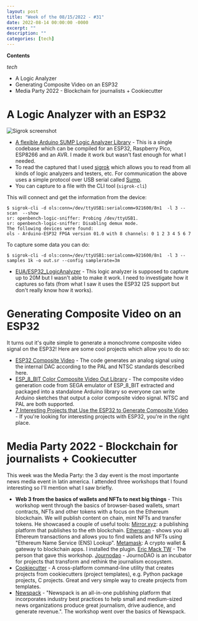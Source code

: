 ```yaml
---
layout: post
title: "Week of the 08/15/2022 - #31"
date: 2022-08-14 00:00:00 -0000
excerpt: ""
description: ""
categories: [tech]
---
```



**Contents**

*tech*

- A Logic Analyzer
- Generating Composite Video on an ESP32
- Media Party 2022 - Blockchain for journalists + Cookiecutter



# A Logic Analyzer with an ESP32

![Sigrok screenshot](/assets/imgs/2022-08-15/sigrok.png)

- [A flexible Arduino SUMP Logic Analyzer Library](https://github.com/pschatzmann/logic-analyzer) - This is a single codebase which can be compiled for an ESP32, Raspberry Pico, ESP8266 and an AVR. I made it work but wasn't fast enough for what I needed.
- To read the captured that I used [sigrok](https://sigrok.org/wiki/Main_Page) which allows you to read from all kinds of logic analyzers and testers, etc. For communication the above uses a simple protocol over USB serial called [Sump](https://www.sump.org/projects/analyzer/protocol/). 
- You can capture to a file with the CLI tool (`sigrok-cli`)

This will connect and get the information from the device:
```
$ sigrok-cli -d ols:conn=/dev/ttyUSB1:serialcomm=921600/8n1  -l 3 --scan  --show
sr: openbench-logic-sniffer: Probing /dev/ttyUSB1.
sr: openbench-logic-sniffer: Disabling demux mode.
The following devices were found:
ols - Arduino-ESP32 FPGA version 01.0 with 8 channels: 0 1 2 3 4 5 6 7
```
To capture some data you can do:
```
$ sigrok-cli -d ols:conn=/dev/ttyUSB1:serialcomm=921600/8n1  -l 3 --samples 1k -o out.sr --config samplerate=3m
```

- [EUA/ESP32_LogicAnalyzer](https://github.com/EUA/ESP32_LogicAnalyzer) - This logic analyzer is supposed to capture up to 20M but I wasn't able to make it work. I need to investigate how it captures so fats (from what I saw it uses the ESP32 I2S support but don't really know how it works).

# Generating Composite Video on an ESP32

It turns out it's quite simple to generate a monochrome composite video signal on the ESP32! Here are some cool projects which allow you to do so:

- [ESP32 Composite Video](https://bitluni.net/esp32-composite-video) - The code generates an analog signal using the internal DAC according to the PAL and NTSC standards described here.
- [ESP_8_BIT Color Composite Video Out Library](https://github.com/Roger-random/ESP_8_BIT_composite) - The composite video generation code from SEGA emulator of ESP_8_BIT extracted and packaged into a standalone Arduino library so everyone can write Arduino sketches that output a color composite video signal. NTSC and PAL are both supported.
- [7 Interesting Projects that Use the ESP32 to Generate Composite Video](https://www.makeuseof.com/esp32-composite-video-projects/) - If you're looking for interesting projects with ESP32, you're in the right place.



# Media Party 2022 - Blockchain for journalists + Cookiecutter

This week was the Media Party: the 3 day event is the most importante news media event in latin america. I attended three workshops that I found interesting so I'll mention what I saw briefly.

- **Web 3 from the basics of wallets and NFTs to next big things** - This workshop went through the basics of browser-based wallets, smart contracts, NFTs and other tokens with a focus on the Ethereum blockchain. We will publish content on chain, mint NFTs and transfer tokens. He showcased a couple of useful tools: [Mirror.xyz](https://mirror.xyz/): a publishing platform that publishes to the eth blockchain. [Etherscan](https://etherscan.io/) - shows you all Ethereum transactions and allows you to find wallets and NFTs using "Ethereum Name Service (ENS) Lookup". [Metamask](https://metamask.io/): A crypto wallet & gateway to blockchain apps. I installed the plugin. [Eric Mack TW](https://twitter.com/ericcmack) - The person that gave this workshop. [Journodao](https://journodao.xyz/) - JournoDAO is an incubator for projects that transform and rethink the journalism ecosystem.
- [Cookiecutter](https://github.com/cookiecutter/cookiecutter) - A cross-platform command-line utility that creates projects from cookiecutters (project templates), e.g. Python package projects, C projects. Great and very simple way to create projects from templates.
- [Newspack](https://newspack.pub) - "Newspack is an all-in-one publishing platform that incorporates industry best practices to help small and medium-sized news organizations produce great journalism, drive audience, and generate revenue.". The workshop went over the basics of Newspack.

